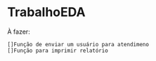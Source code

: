# TrabalhoEDA
À fazer:

    []Função de enviar um usuário para atendimeno
    []Função para imprimir relatório

